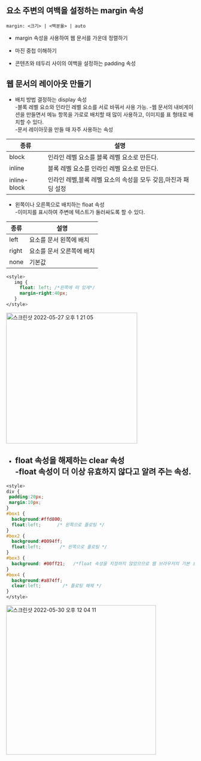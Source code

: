 ## 요소 주변의 여백을 설정하는 margin 속성  
 `margin: <크기> | <백분율> | auto`

* margin 속성을 사용하여 웹 문서를 가운데 정렬하기  

* 마진 중첩 이해하기  

* 콘텐츠와 테두리 사이의 여백을 설정하는 padding 속성  
  

## 웹 문서의 레이아웃 만들기  
* 배치 방법 결정하는 display 속성  
  -블록 레벨 요소와 인라인 레벨 요소를 서로 바꿔서 사용 가능.
  -웹 문서의 내비게이션을 만들면서 메뉴 항목을 가로로 배치할 때 많이 사용하고, 이미지를 표 형태로 배치할 수 있다.  
  -문서 레이아웃을 만들 때 자주 사용하는 속성

|    종류      |                        설명                     |
|-------------|------------------------------------------------|
| block | 인라인 레벨 요소를 블록 레벨 요소로 만든다.                    |
| inline | 블록 레벨 요소를 인라인 레벨 요소로 만든다.                    |
| inline-block| 인라인 레벨,블록 레벨 요소의 속성을 모두 갖음,마진과 패딩 설정|  


* 왼쪽이나 오른쪽으로 배치하는 float 속성  
  -이미지를 표시하여 주변에 텍스트가 둘러싸도록 할 수 있다.  
  
|    종류      |  설명           |
|-------------|----------------|
| left | 요소를 문서 왼쪽에 배치     |
| right |  요소를 문서 오른쪽에 배치 |
| none| 기본값|  

``` css
<style>
   img {
     float: left; /*왼쪽에 떠 있게*/
     margin-right:40px;
   }
</style>
```
<img width="350" alt="스크린샷 2022-05-27 오후 1 21 05" src="https://user-images.githubusercontent.com/97012561/170628504-61c28cd9-9afa-4451-94b0-b2c319c41348.png">

* float 속성을 해제하는 clear 속성  
  -float 속성이 더 이상 유효하지 않다고 알려 주는 속성.  
  -

```css 
<style>
div {
 padding:20px;
 margin:10px;
}
#box1 {
  background:#ffd800;
  float:left;      /* 왼쪽으로 플로팅 */
} 
#box2 {
  background:#0094ff;
  float:left;       /* 왼쪽으로 플로팅 */
}
#box3 {
  background: #00ff21;   /*float 속성을 지정하지 않았으므로 웹 브라우저의 기본 흐름으로 배치됨*/
}
#box4 {
  background:#a874ff;
  clear:left;        /* 플로팅 해제 */
}
</style>		
```
<img width="400" alt="스크린샷 2022-05-30 오후 12 04 11" src="https://user-images.githubusercontent.com/97012561/170909706-8b48b7e9-5d28-4b74-bcee-10cd2bdefe1f.png">
